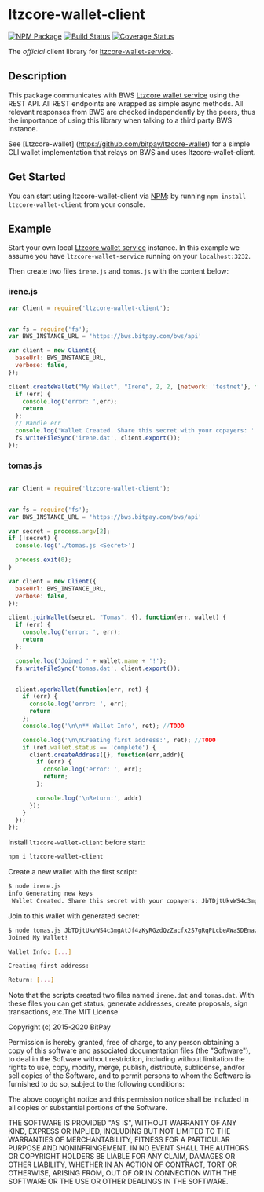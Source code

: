 # ltzcore-wallet-client

[![NPM Package](https://img.shields.io/npm/v/ltzcore-wallet-client.svg?style=flat-square)](https://www.npmjs.org/package/ltzcore-wallet-client)
[![Build Status](https://img.shields.io/travis/bitpay/ltzcore-wallet-client.svg?branch=master&style=flat-square)](https://travis-ci.org/bitpay/ltzcore-wallet-client)
[![Coverage Status](https://coveralls.io/repos/bitpay/ltzcore-wallet-client/badge.svg)](https://coveralls.io/r/bitpay/ltzcore-wallet-client)

The *official* client library for [ltzcore-wallet-service](https://github.com/bitpay/ltzcore-wallet-service).

## Description

This package communicates with BWS [Ltzcore wallet service](https://github.com/bitpay/ltzcore-wallet-service) using the REST API. All REST endpoints are wrapped as simple async methods. All relevant responses from BWS are checked independently by the peers, thus the importance of using this library when talking to a third party BWS instance.

See [Ltzcore-wallet] (https://github.com/bitpay/ltzcore-wallet) for a simple CLI wallet implementation that relays on BWS and uses ltzcore-wallet-client.

## Get Started

You can start using ltzcore-wallet-client via [NPM](https://www.npmjs.com/package/ltzcore-wallet-client): by running `npm install ltzcore-wallet-client` from your console.

## Example

Start your own local [Ltzcore wallet service](https://github.com/bitpay/ltzcore-wallet-service) instance. In this example we assume you have `ltzcore-wallet-service` running on your `localhost:3232`.

Then create two files `irene.js` and `tomas.js` with the content below:

### **irene.js**

``` javascript
var Client = require('ltzcore-wallet-client');


var fs = require('fs');
var BWS_INSTANCE_URL = 'https://bws.bitpay.com/bws/api'

var client = new Client({
  baseUrl: BWS_INSTANCE_URL,
  verbose: false,
});

client.createWallet("My Wallet", "Irene", 2, 2, {network: 'testnet'}, function(err, secret) {
  if (err) {
    console.log('error: ',err); 
    return
  };
  // Handle err
  console.log('Wallet Created. Share this secret with your copayers: ' + secret);
  fs.writeFileSync('irene.dat', client.export());
});
```

### **tomas.js**

``` javascript

var Client = require('ltzcore-wallet-client');


var fs = require('fs');
var BWS_INSTANCE_URL = 'https://bws.bitpay.com/bws/api'

var secret = process.argv[2];
if (!secret) {
  console.log('./tomas.js <Secret>')

  process.exit(0);
}

var client = new Client({
  baseUrl: BWS_INSTANCE_URL,
  verbose: false,
});

client.joinWallet(secret, "Tomas", {}, function(err, wallet) {
  if (err) {
    console.log('error: ', err);
    return
  };

  console.log('Joined ' + wallet.name + '!');
  fs.writeFileSync('tomas.dat', client.export());


  client.openWallet(function(err, ret) {
    if (err) {
      console.log('error: ', err);
      return
    };
    console.log('\n\n** Wallet Info', ret); //TODO

    console.log('\n\nCreating first address:', ret); //TODO
    if (ret.wallet.status == 'complete') {
      client.createAddress({}, function(err,addr){
        if (err) {
          console.log('error: ', err);
          return;
        };

        console.log('\nReturn:', addr)
      });
    }
  });
});
```

Install `ltzcore-wallet-client` before start:

```sh
npm i ltzcore-wallet-client
```

Create a new wallet with the first script:

```sh
$ node irene.js
info Generating new keys
 Wallet Created. Share this secret with your copayers: JbTDjtUkvWS4c3mgAtJf4zKyRGzdQzZacfx2S7gRqPLcbeAWaSDEnazFJF6mKbzBvY1ZRwZCbvT
```

Join to this wallet with generated secret:

```sh
$ node tomas.js JbTDjtUkvWS4c3mgAtJf4zKyRGzdQzZacfx2S7gRqPLcbeAWaSDEnazFJF6mKbzBvY1ZRwZCbvT
Joined My Wallet!

Wallet Info: [...]

Creating first address:

Return: [...]

```

Note that the scripts created two files named `irene.dat` and `tomas.dat`. With these files you can get status, generate addresses, create proposals, sign transactions, etc.The MIT License

Copyright (c) 2015-2020 BitPay

Permission is hereby granted, free of charge, to any person obtaining a copy
of this software and associated documentation files (the "Software"), to deal
in the Software without restriction, including without limitation the rights
to use, copy, modify, merge, publish, distribute, sublicense, and/or sell
copies of the Software, and to permit persons to whom the Software is
furnished to do so, subject to the following conditions:

The above copyright notice and this permission notice shall be included in
all copies or substantial portions of the Software.

THE SOFTWARE IS PROVIDED "AS IS", WITHOUT WARRANTY OF ANY KIND, EXPRESS OR
IMPLIED, INCLUDING BUT NOT LIMITED TO THE WARRANTIES OF MERCHANTABILITY,
FITNESS FOR A PARTICULAR PURPOSE AND NONINFRINGEMENT. IN NO EVENT SHALL THE
AUTHORS OR COPYRIGHT HOLDERS BE LIABLE FOR ANY CLAIM, DAMAGES OR OTHER
LIABILITY, WHETHER IN AN ACTION OF CONTRACT, TORT OR OTHERWISE, ARISING FROM,
OUT OF OR IN CONNECTION WITH THE SOFTWARE OR THE USE OR OTHER DEALINGS IN
THE SOFTWARE.
